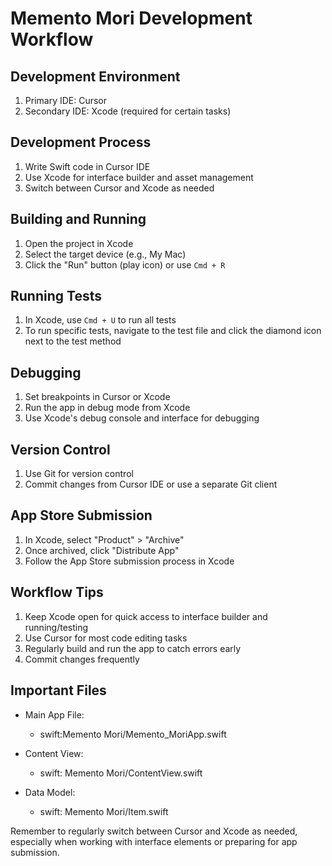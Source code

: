 # Memento Mori Development Workflow

## Development Environment

1. Primary IDE: Cursor
2. Secondary IDE: Xcode (required for certain tasks)

## Development Process

1. Write Swift code in Cursor IDE
2. Use Xcode for interface builder and asset management
3. Switch between Cursor and Xcode as needed

## Building and Running

1. Open the project in Xcode
2. Select the target device (e.g., My Mac)
3. Click the "Run" button (play icon) or use `Cmd + R`

## Running Tests

1. In Xcode, use `Cmd + U` to run all tests
2. To run specific tests, navigate to the test file and click the diamond icon next to the test method

## Debugging

1. Set breakpoints in Cursor or Xcode
2. Run the app in debug mode from Xcode
3. Use Xcode's debug console and interface for debugging

## Version Control

1. Use Git for version control
2. Commit changes from Cursor IDE or use a separate Git client

## App Store Submission

1. In Xcode, select "Product" > "Archive"
2. Once archived, click "Distribute App"
3. Follow the App Store submission process in Xcode

## Workflow Tips

1. Keep Xcode open for quick access to interface builder and running/testing
2. Use Cursor for most code editing tasks
3. Regularly build and run the app to catch errors early
4. Commit changes frequently

## Important Files

- Main App File:
  - swift:Memento Mori/Memento_MoriApp.swift

- Content View:
  - swift: Memento Mori/ContentView.swift

- Data Model:
  - swift: Memento Mori/Item.swift


Remember to regularly switch between Cursor and Xcode as needed, especially when working with interface elements or preparing for app submission.
